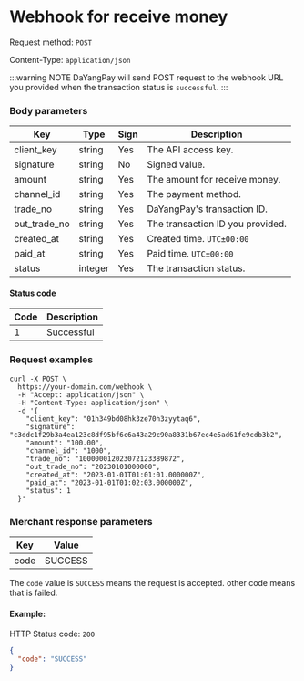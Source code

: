 # Webhook for receive money 

Request method: `POST`

Content-Type: `application/json`

:::warning NOTE
DaYangPay will send POST request to the webhook URL you provided when the transaction status is `successful`.
:::

### Body parameters <Badge type="tip" text="Body" vertical="top" />

| Key          | Type    | Sign | Description                      |
|--------------|---------|------|----------------------------------|
| client_key   | string  | Yes  | The API access key.              |
| signature    | string  | No   | Signed value.                    |
| amount       | string  | Yes  | The amount for receive money.    |
| channel_id   | string  | Yes  | The payment method.              |
| trade_no     | string  | Yes  | DaYangPay's transaction ID.      |
| out_trade_no | string  | Yes  | The transaction ID you provided. |
| created_at   | string  | Yes  | Created time. `UTC±00:00`        |
| paid_at      | string  | Yes  | Paid time. `UTC±00:00`           |
| status       | integer | Yes  | The transaction status.          |

#### Status code

| Code | Description |
|------|-------------|
| 1    | Successful  |

### Request examples

```shell{11,14}
curl -X POST \
  https://your-domain.com/webhook \
  -H "Accept: application/json" \
  -H "Content-Type: application/json" \
  -d '{
    "client_key": "01h349bd08hk3ze70h3zyytaq6",
    "signature": "c3ddc1f29b3a4ea123c8df95bf6c6a43a29c90a8331b67ec4e5ad61fe9cdb3b2",
    "amount": "100.00",
    "channel_id": "1000",
    "trade_no": "100000012023072123389872",
    "out_trade_no": "20230101000000",
    "created_at": "2023-01-01T01:01:01.000000Z",
    "paid_at": "2023-01-01T01:02:03.000000Z",
    "status": 1
  }'
```

### Merchant response parameters

| Key  | Value    |
|------|----------|
| code | SUCCESS  |

The `code` value is `SUCCESS` means the request is  accepted. other code means that is failed.

#### Example:

HTTP Status code: `200`

```json
{
  "code": "SUCCESS"
}
```

